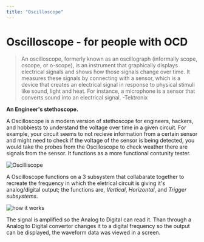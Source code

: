 ```yaml
---
title: "Oscilloscope"
---
```

# Oscilloscope - for people with OCD

> An oscilloscope, formerly known as an oscillograph (informally scope, oscope, or o-scope), is an instrument that graphically displays electrical signals and shows how those signals change over time. It measures these signals by connecting with a sensor, which is a device that creates an electrical signal in response to physical stimuli like sound, light and heat. For instance, a microphone is a sensor that converts sound into an electrical signal. -Tektronix

**An Engineer's stethoscope.**

A Oscilloscope is a modern version of stethoscope for engineers, hackers, and hobbiests to understand the voltage over time in a given circuit. For example, your circuit seems to not recieve information from a certain sensor and might need to check if the voltage of the sensor is being detected, you would take the probes from the Oscilloscope to check weather there are signals from the sensor. It functions as a more functional contunity tester. 

![Oscilliscope](/electrical-book/img/teltronix.png)

A Oscilloscope functions on a 3 subsystem that collabarate together to recreate the frequency in which the eletrical circuit is giving it's analog/digital output; the functions are, *Vertical*, *Horizontal*, and *Trigger subsystems*.  


![how it works](/electrical-book/img/oscilliscopephoto.webp)

The signal is amplified so the Analog to Digital can read it. Than through a Analog to Digital convertor changes it to a digital frequency so the output can be displayed, the waveform data was viewed in a screen. 


